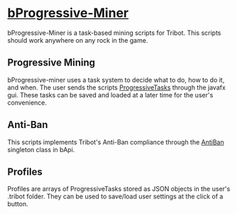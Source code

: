 # [bProgressive-Miner](https://community.tribot.org/topic/81450-bprogressive-miner-open-source/)
bProgressive-Miner is a task-based mining scripts for Tribot. This scripts should work anywhere on any rock in the game.
## Progressive Mining
bProgressive-miner uses a task system to decide what to do, how to do it, and when. The user sends the scripts 
[ProgressiveTasks](https://github.com/zebediahperkins/bProgressive-Miner/blob/main/scripts/progressive-miner/src/scripts/task/ProgressiveTask.java) 
through the javafx gui. These tasks can be saved and loaded at a later time for the user's convenience.
## Anti-Ban
This scripts implements Tribot's Anti-Ban compliance
through the [AntiBan](https://github.com/zebediahperkins/bProgressive-Miner/blob/main/libraries/bApi/src/scripts/antiban/AntiBan.java)
singleton class in bApi.
## Profiles
Profiles are arrays of ProgressiveTasks stored as JSON objects in the user's .tribot folder.
They can be used to save/load user settings at the click of a button.